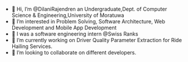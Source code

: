 - 👋 Hi, I’m @DilaniRajendren an Undergraduate,Dept. of Computer Science & Engineering,University of Moratuwa
- 👀 I’m interested in Problem Solving, Software Architecture, Web Development and Mobile App Development
- 🌱 I was a software engineering intern @Swiss Ranks
- 🌱 I’m currently working on Driver Quality Parameter Extraction for Ride Hailing Services.
- 💞️ I’m looking to collaborate on different developers.

<!---
DilaniRajendren/DilaniRajendren is a ✨ special ✨ repository because its `README.md` (this file) appears on your GitHub profile.
You can click the Preview link to take a look at your changes.
--->
